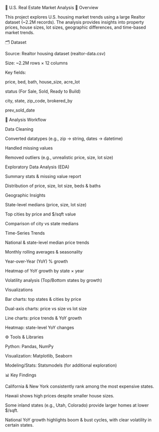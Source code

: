 🏡 U.S. Real Estate Market Analysis
📌 Overview

This project explores U.S. housing market trends using a large Realtor dataset (~2.2M records).
The analysis provides insights into property prices, house sizes, lot sizes, geographic differences, and time-based market trends.

🗂️ Dataset

Source: Realtor housing dataset (realtor-data.csv)

Size: ~2.2M rows × 12 columns

Key fields:

price, bed, bath, house_size, acre_lot

status (For Sale, Sold, Ready to Build)

city, state, zip_code, brokered_by

prev_sold_date

🔎 Analysis Workflow

Data Cleaning

Converted datatypes (e.g., zip → string, dates → datetime)

Handled missing values

Removed outliers (e.g., unrealistic price, size, lot size)

Exploratory Data Analysis (EDA)

Summary stats & missing value report

Distribution of price, size, lot size, beds & baths

Geographic Insights

State-level medians (price, size, lot size)

Top cities by price and $/sqft value

Comparison of city vs state medians

Time-Series Trends

National & state-level median price trends

Monthly rolling averages & seasonality

Year-over-Year (YoY) % growth

Heatmap of YoY growth by state × year

Volatility analysis (Top/Bottom states by growth)

Visualizations

Bar charts: top states & cities by price

Dual-axis charts: price vs size vs lot size

Line charts: price trends & YoY growth

Heatmap: state-level YoY changes

⚙️ Tools & Libraries

Python: Pandas, NumPy

Visualization: Matplotlib, Seaborn

Modeling/Stats: Statsmodels (for additional exploration)

📊 Key Findings

California & New York consistently rank among the most expensive states.

Hawaii shows high prices despite smaller house sizes.

Some inland states (e.g., Utah, Colorado) provide larger homes at lower $/sqft.

National YoY growth highlights boom & bust cycles, with clear volatility in certain states.
